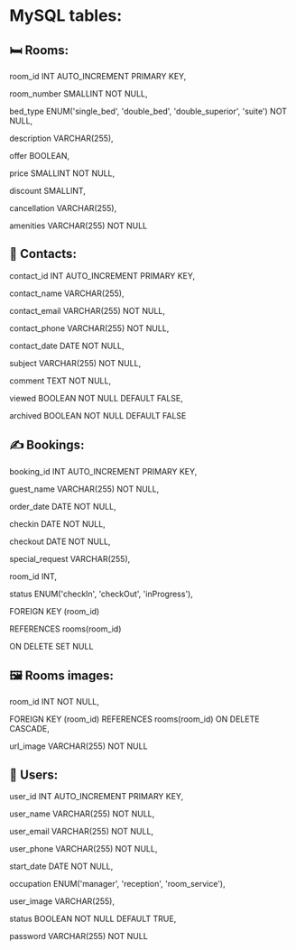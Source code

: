 
# MySQL tables:

## 🛏 Rooms:

room_id INT AUTO_INCREMENT PRIMARY KEY,

room_number SMALLINT NOT NULL,

bed_type ENUM('single_bed', 'double_bed', 'double_superior', 'suite') NOT NULL,

description VARCHAR(255),

offer BOOLEAN,

price SMALLINT NOT NULL,

discount SMALLINT,

cancellation VARCHAR(255),

amenities VARCHAR(255) NOT NULL

## 👯 Contacts:

contact_id INT AUTO_INCREMENT PRIMARY KEY,

contact_name VARCHAR(255),

contact_email VARCHAR(255) NOT NULL,

contact_phone VARCHAR(255) NOT NULL,

contact_date DATE NOT NULL,

subject VARCHAR(255) NOT NULL,

comment TEXT NOT NULL,

viewed BOOLEAN NOT NULL DEFAULT FALSE,

archived BOOLEAN NOT NULL DEFAULT FALSE

## ✍️ Bookings:

booking_id INT AUTO_INCREMENT PRIMARY KEY,

guest_name VARCHAR(255) NOT NULL,

order_date DATE NOT NULL,

checkin DATE NOT NULL,

checkout DATE NOT NULL,

special_request VARCHAR(255),

room_id INT,

status ENUM('checkIn', 'checkOut', 'inProgress'),

FOREIGN KEY (room_id)

REFERENCES rooms(room_id)

ON DELETE SET NULL

## 🖼 Rooms images:

room_id INT NOT NULL,

FOREIGN KEY (room_id) REFERENCES 
rooms(room_id) ON DELETE CASCADE,

url_image VARCHAR(255) NOT NULL

## 🏨 Users:

user_id INT AUTO_INCREMENT PRIMARY KEY,

user_name VARCHAR(255) NOT NULL,

user_email VARCHAR(255) NOT NULL,

user_phone VARCHAR(255) NOT NULL,

start_date DATE NOT NULL,

occupation ENUM('manager', 'reception', 'room_service'),

user_image VARCHAR(255),

status BOOLEAN NOT NULL DEFAULT TRUE,

password VARCHAR(255) NOT NULL
